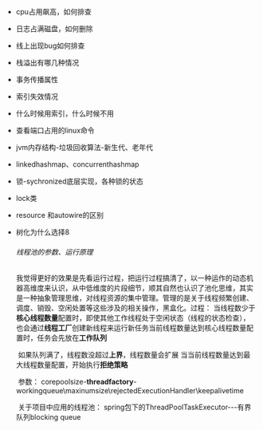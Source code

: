- cpu占用飙高，如何排查

- 日志占满磁盘，如何删除

- 线上出现bug如何排查

- 栈溢出有哪几种情况

- 事务传播属性

- 索引失效情况

- 什么时候用索引，什么时候不用

- 查看端口占用的linux命令

- jvm内存结构-垃圾回收算法-新生代、老年代

- linkedhashmap、concurrenthashmap

- 锁-sychronized底层实现，各种锁的状态

- lock类

- resource 和autowire的区别

- 树化为什么选择8

  ###### 线程池的参数、运行原理

  ​		我觉得更好的效果是先看运行过程，把运行过程搞清了，以一种运作的动态机器高维度来认识，从中低维度的片段细节，顺其自然也认识了
  ​		池化思维，其实是一种抽象管理思维，对线程资源的集中管理。管理的是关于线程频繁创建、调度、销毁、空闲处置等这些涉及的相关操作，黑盒化。
  ​		过程：
  ​				当线程数少于**核心线程数量**配置时，即使其他工作线程处于空闲状态（线程的状态检查），也会通过**线程工厂**创建新线程来运行新任务	
  ​				当前线程数量达到核心线程数量配置时，任务会先放在**工作队列**


  ​				如果队列满了，线程数没超过**上界**，线程数量会扩展
  ​				当当前线程数量达到最大线程数量配置，开始执行**拒绝策略**

  ​		参数：
  ​				corepoolsize-**threadfactory**-workingqueue\maxinumsize\rejectedExecutionHandler\keepalivetime

  ​		关于项目中应用的线程池：
  ​				spring包下的ThreadPoolTaskExecutor---有界队列blocking queue
